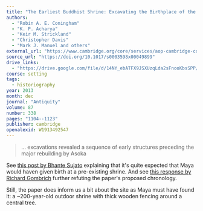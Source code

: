 ```yaml
---
title: "The Earliest Buddhist Shrine: Excavating the Birthplace of the Buddha, Lumbini"
authors:
  - "Robin A. E. Coningham"
  - "K. P. Acharya"
  - "Keir M. Strickland"
  - "Christopher Davis"
  - "Mark J. Manuel and others"
external_url: "https://www.cambridge.org/core/services/aop-cambridge-core/content/view/90338647E132E7B20420CCC9C847E237/S0003598X00049899a.pdf"
source_url: "https://doi.org/10.1017/s0003598x00049899"
drive_links:
  - "https://drive.google.com/file/d/14NY_ebATFX9JSXUzqLda2sFnooKbsSPP/view?usp=drivesdk"
course: setting
tags:
  - historiography
year: 2013
month: dec
journal: "Antiquity"
volume: 87
number: 338
pages: "1104--1123"
publisher: cambridge
openalexid: W1913492547
---
```


> … excavations revealed a sequence of early structures preceding the major rebuilding by Asoka

See [this post by Bhante Sujato](https://discourse.suttacentral.net/t/birthdate-of-the-buddha-hints-from-archeology/2591/5?u=khemarato.bhikkhu) explaining that it's quite expected that Maya would haven given birth at a pre-existing shrine.
And see [this response by Richard Gombrich](https://ocbs.org/wp-content/uploads/2015/09/rfg1213.pdf) further refuting the paper's proposed chronology.

Still, the paper does inform us a bit about the site as Maya must have found it: a ~200-year-old outdoor shrine with thick wooden fencing around a central tree.
